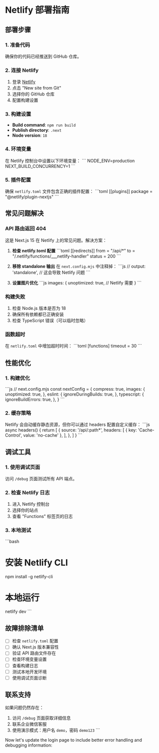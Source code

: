 # Netlify 部署指南

## 部署步骤

### 1. 准备代码
确保你的代码已经推送到 GitHub 仓库。

### 2. 连接 Netlify
1. 登录 [Netlify](https://netlify.com)
2. 点击 "New site from Git"
3. 选择你的 GitHub 仓库
4. 配置构建设置

### 3. 构建设置
- **Build command**: `npm run build`
- **Publish directory**: `.next`
- **Node version**: `18`

### 4. 环境变量
在 Netlify 控制台中设置以下环境变量：
\`\`\`
NODE_ENV=production
NEXT_BUILD_CONCURRENCY=1
\`\`\`

### 5. 插件配置
确保 `netlify.toml` 文件包含正确的插件配置：
\`\`\`toml
[[plugins]]
  package = "@netlify/plugin-nextjs"
\`\`\`

## 常见问题解决

### API 路由返回 404
这是 Next.js 15 在 Netlify 上的常见问题。解决方案：

1. **检查 netlify.toml 配置**
   \`\`\`toml
   [[redirects]]
     from = "/api/*"
     to = "/.netlify/functions/___netlify-handler"
     status = 200
   \`\`\`

2. **移除 standalone 输出**
   在 `next.config.mjs` 中注释掉：
   \`\`\`js
   // output: 'standalone', // 这会导致 Netlify 问题
   \`\`\`

3. **设置图片优化**
   \`\`\`js
   images: {
     unoptimized: true, // Netlify 需要
   }
   \`\`\`

### 构建失败
1. 检查 Node.js 版本是否为 18
2. 确保所有依赖都已正确安装
3. 检查 TypeScript 错误（可以临时忽略）

### 函数超时
在 `netlify.toml` 中增加超时时间：
\`\`\`toml
[functions]
  timeout = 30
\`\`\`

## 性能优化

### 1. 构建优化
\`\`\`js
// next.config.mjs
const nextConfig = {
  compress: true,
  images: {
    unoptimized: true,
  },
  eslint: {
    ignoreDuringBuilds: true,
  },
  typescript: {
    ignoreBuildErrors: true,
  },
}
\`\`\`

### 2. 缓存策略
Netlify 会自动缓存静态资源，但你可以通过 headers 配置自定义缓存：
\`\`\`js
async headers() {
  return [
    {
      source: '/api/:path*',
      headers: [
        { key: 'Cache-Control', value: 'no-cache' },
      ],
    },
  ]
}
\`\`\`

## 调试工具

### 1. 使用调试页面
访问 `/debug` 页面测试所有 API 端点。

### 2. 检查 Netlify 日志
1. 进入 Netlify 控制台
2. 选择你的站点
3. 查看 "Functions" 标签页的日志

### 3. 本地测试
\`\`\`bash
# 安装 Netlify CLI
npm install -g netlify-cli

# 本地运行
netlify dev
\`\`\`

## 故障排除清单

- [ ] 检查 `netlify.toml` 配置
- [ ] 确认 Next.js 版本兼容性
- [ ] 验证 API 路由文件存在
- [ ] 检查环境变量设置
- [ ] 查看构建日志
- [ ] 测试本地开发环境
- [ ] 使用调试页面诊断

## 联系支持

如果问题仍然存在：
1. 访问 `/debug` 页面获取详细信息
2. 联系企业微信客服
3. 使用演示模式：用户名 `demo`，密码 `demo123`
\`\`\`

Now let's update the login page to include better error handling and debugging information:
